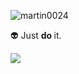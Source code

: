 
<p align="left"> <img src="https://komarev.com/ghpvc/?username=martin-fullstacks&label=Profile%20views&color=0e75b6&style=flat" alt="martin0024" /> </p>

<p>👽 Just <b>do </b> it. </p>

<div>
    <img class="center" src="https://github-readme-stats-sigma-five.vercel.app/api?username=martin0024&theme=dark&hide_border=true&include_all_commits=false&count_private=true"/>
</div>
